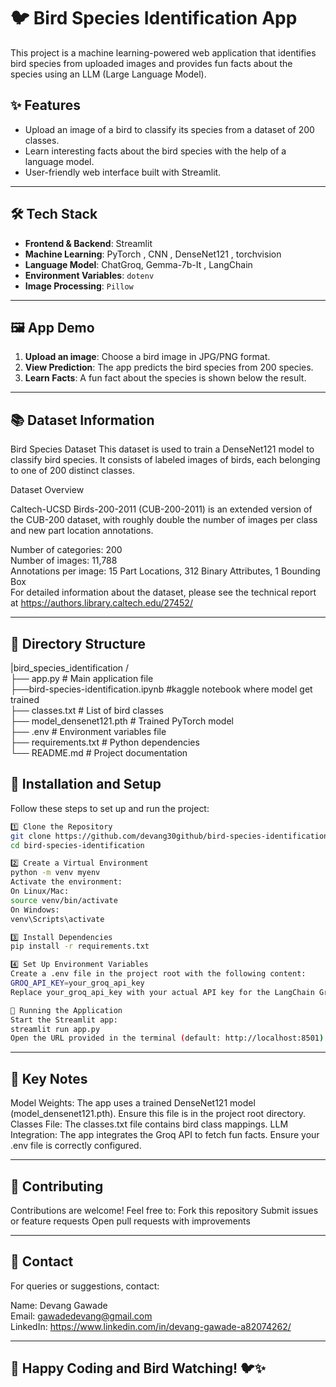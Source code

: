 # 🐦 Bird Species Identification App

This project is a machine learning-powered web application that identifies bird species from uploaded images and provides fun facts about the species using an LLM (Large Language Model).

## ✨ Features

- Upload an image of a bird to classify its species from a dataset of 200 classes.
- Learn interesting facts about the bird species with the help of a language model.
- User-friendly web interface built with Streamlit.

---

## 🛠️ Tech Stack

- **Frontend & Backend**: Streamlit
- **Machine Learning**: PyTorch , CNN , DenseNet121 , torchvision
- **Language Model**: ChatGroq, Gemma-7b-It , LangChain
- **Environment Variables**: `dotenv`
- **Image Processing**: `Pillow`

---

## 🖼️ App Demo

1. **Upload an image**: Choose a bird image in JPG/PNG format.
2. **View Prediction**: The app predicts the bird species from 200 species.
3. **Learn Facts**: A fun fact about the species is shown below the result.

---

## 📚 Dataset Information

Bird Species Dataset
This dataset is used to train a DenseNet121 model to classify bird species. It consists of labeled images of birds, each belonging to one of 200 distinct classes.

Dataset Overview

Caltech-UCSD Birds-200-2011 (CUB-200-2011) is an extended version of the CUB-200 dataset, with roughly double the number of images per class and new part location annotations.

Number of categories: 200  
Number of images: 11,788  
Annotations per image: 15 Part Locations, 312 Binary Attributes, 1 Bounding Box  
For detailed information about the dataset, please see the technical report at https://authors.library.caltech.edu/27452/

---

## 📂 Directory Structure

|bird_species_identification /  
├── app.py # Main application file  
├──bird-species-identification.ipynb #kaggle notebook where model get trained  
├── classes.txt # List of bird classes  
├── model_densenet121.pth # Trained PyTorch model  
├── .env # Environment variables file  
├── requirements.txt # Python dependencies  
└── README.md # Project documentation

## 🔧 Installation and Setup

Follow these steps to set up and run the project:

```bash
1️⃣ Clone the Repository
git clone https://github.com/devang30github/bird-species-identification.git
cd bird-species-identification

2️⃣ Create a Virtual Environment
python -m venv myenv
Activate the environment:
On Linux/Mac:
source venv/bin/activate
On Windows:
venv\Scripts\activate

3️⃣ Install Dependencies
pip install -r requirements.txt

4️⃣ Set Up Environment Variables
Create a .env file in the project root with the following content:
GROQ_API_KEY=your_groq_api_key
Replace your_groq_api_key with your actual API key for the LangChain Groq API.

🚀 Running the Application
Start the Streamlit app:
streamlit run app.py
Open the URL provided in the terminal (default: http://localhost:8501) to access the app.
```

---

## 📝 Key Notes

Model Weights: The app uses a trained DenseNet121 model (model_densenet121.pth). Ensure this file is in the project root directory.
Classes File: The classes.txt file contains bird class mappings.
LLM Integration: The app integrates the Groq API to fetch fun facts. Ensure your .env file is correctly configured.

---

## 🤝 Contributing

Contributions are welcome! Feel free to:
Fork this repository
Submit issues or feature requests
Open pull requests with improvements

---

## 💬 Contact

For queries or suggestions, contact:

Name: Devang Gawade  
Email: gawadedevang@gmail.com  
LinkedIn: https://www.linkedin.com/in/devang-gawade-a82074262/

---

## 🎉 Happy Coding and Bird Watching! 🐦✨
